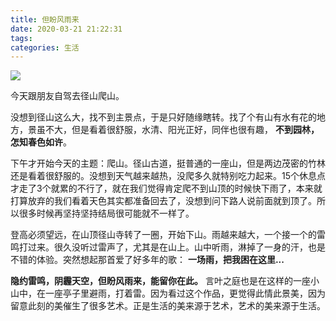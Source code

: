 ```yaml
---
title: 但盼风雨来
date: 2020-03-21 21:22:31
tags:
categories: 生活
---
```


![](/images/IMG_0567.jpg)

今天跟朋友自驾去径山爬山。

没想到径山这么大，找不到主景点，于是只好随缘瞎转。找了个有山有水有花的地方，景虽不大，但是看着很舒服，水清、阳光正好，同伴也很有趣， **不到园林，怎知春色如许**。

下午才开始今天的主题：爬山。径山古道，挺普通的一座山，但是两边茂密的竹林还是看着很舒服的。没想到天气越来越热，没爬多久就特别吃力起来。15个休息点才走了3个就累的不行了，就在我们觉得肯定爬不到山顶的时候快下雨了，本来就打算放弃的我们看着天色其实都准备回去了，没想到问下路人说前面就到顶了。所以很多时候再坚持坚持结局很可能就不一样了。

登高必须望远，在山顶径山寺转了一圈，开始下山。雨越来越大，一个接一个的雷鸣打过来。很久没听过雷声了，尤其是在山上。山中听雨，淋掉了一身的汗，也是不错的体验。突然想起那首爱了好多年的歌： **一场雨，把我困在这里...**

**隐约雷鸣，阴霾天空，但盼风雨来，能留你在此。** 言叶之庭也是在这样的一座小山中，在一座亭子里避雨，打着雷。因为看过这个作品，更觉得此情此景美，因为留意此刻的美催生了很多艺术。正是生活的美来源于艺术，艺术的美来源于生活。
